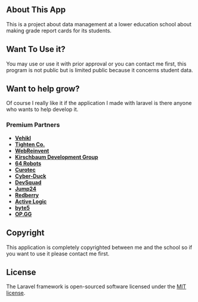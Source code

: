 

## About This App

This is a project about data management at a lower education school about making grade report cards for its students.


## Want To Use it?

You may use or use it with prior approval or you can contact me first, this program is not public but is limited public because it concerns student data.

## Want to help grow?

Of course I really like it if the application I made with laravel is there anyone who wants to help develop it.

### Premium Partners

- **[Vehikl](https://vehikl.com/)**
- **[Tighten Co.](https://tighten.co)**
- **[WebReinvent](https://webreinvent.com/)**
- **[Kirschbaum Development Group](https://kirschbaumdevelopment.com)**
- **[64 Robots](https://64robots.com)**
- **[Curotec](https://www.curotec.com/services/technologies/laravel/)**
- **[Cyber-Duck](https://cyber-duck.co.uk)**
- **[DevSquad](https://devsquad.com/hire-laravel-developers)**
- **[Jump24](https://jump24.co.uk)**
- **[Redberry](https://redberry.international/laravel/)**
- **[Active Logic](https://activelogic.com)**
- **[byte5](https://byte5.de)**
- **[OP.GG](https://op.gg)**

## Copyright

This application is completely copyrighted between me and the school so if you want to use it please contact me first.

## License

The Laravel framework is open-sourced software licensed under the [MIT license](https://opensource.org/licenses/MIT).
